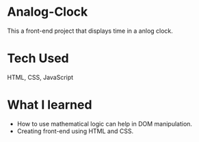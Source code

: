 # Analog-Clock
This a front-end project that displays time in a anlog clock.

# Tech Used
HTML, CSS, JavaScript

# What I learned
* How to use mathematical logic can help in DOM manipulation.
* Creating front-end using HTML and CSS.
